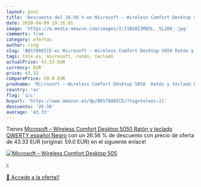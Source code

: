 ```yaml
---
layout: post
title: 'Descuento del 26.56 % en Microsoft – Wireless Comfort Desktop 505'
date: 2020-04-09 19:16:01
image: 'https://m.media-amazon.com/images/I/31BS0I3MQ5L._SL200_.jpg'
comments: true
category: ofertas
author: ring
slug: 'B0178A0ICE-es Microsoft – Wireless Comfort Desktop 5050 Ratón y teclado...'
tags: tole.es, microsoft, ratón, teclado
actualPrice: 43.33 EUR
currency: EUR
price: 43.33
comparePrice: 59.0 EUR
prodname: 'Microsoft – Wireless Comfort Desktop 5050  Ratón y teclado QWERTY español  Negro'
country: 'es'
flag: '🇪🇸'
buyurl: 'https://www.amazon.es/dp/B0178A0ICE/?tag=tolees-21'
descuento: '26.56'
average: '43.33'
---
```


Tienes [Microsoft – Wireless Comfort Desktop 5050  Ratón y teclado QWERTY español  Negro](https://www.amazon.es/dp/B0178A0ICE/?tag=tolees-21) con un 26.56 % de descuento con precio de oferta de 43.33 EUR (original: 59.0 EUR) en el siguiente enlace!

[![Microsoft – Wireless Comfort Desktop 505](https://m.media-amazon.com/images/I/31BS0I3MQ5L._SL200_.jpg)](https://www.amazon.es/dp/B0178A0ICE/?tag=tolees-21)

ℹ️:


[🛒 Accede a la oferta!!](https://www.amazon.es/dp/B0178A0ICE/?tag=tolees-21)
